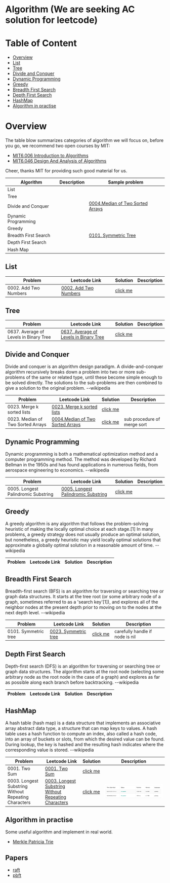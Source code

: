 # Algorithm (We are seeking AC solution for leetcode)

# Table of Content

- [Overview](#overview)
- [List](#list)
- [Tree](#tree)  
- [Divide and Conquer](#divide-and-conquer)
- [Dynamic Programming](#dynamic-programming)
- [Greedy](#greedy)
- [Breadth First Search](#breadth-first-search)
- [Depth First Search](#depth-first-search)
- [HashMap](#hashmap)
- [Algorithm in practise](#algorithm-in-practise)

# Overview

The table blow summarizes categories of algorithm we will focus on, before you go, we recommend two open courses by MIT:

- [MIT6.006 Introduction to Algorithms](https://www.youtube.com/playlist?list=PLUl4u3cNGP61Oq3tWYp6V_F-5jb5L2iHb)
- [MIT6.046 Design And Analysis of Algorithms](https://www.youtube.com/playlist?list=PLUl4u3cNGP6317WaSNfmCvGym2ucw3oGp)

Cheer, thanks MIT for providing such good material for us.

| Algorithm | Description | Sample problem |
|--|--| --|
| List |  |  |
| Tree |  |  |
| Divide and Conquer |   | [0004.Median of Two Sorted Arrays](https://leetcode.com/problems/median-of-two-sorted-arrays/) |
| Dynamic Programming |   | []() |
| Greedy |  | []() |
| Breadth First Search | | [0101. Symmetric Tree](https://leetcode.com/problems/symmetric-tree/) |
| Depth First Search | | []() |
| Hash Map | | []() |

## List

| Problem | Leetcode Link | Solution | Description |
|--|--|--|--|
| 0002. Add Two Numbers | [0002. Add Two Numbers](https://leetcode.com/problems/add-two-numbers/) | [click me](0002_add_two_numbers.go)| |

## Tree

| Problem | Leetcode Link | Solution | Description |
|--|--|--|--|
| 0637. Average of Levels in Binary Tree | [0637. Average of Levels in Binary Tree](https://leetcode.com/problems/average-of-levels-in-binary-tree/) | [click me](0637_average_of_levels_in_binary_tree.go)| |


## Divide and Conquer

Divide and conquer is an algorithm design paradigm. A divide-and-conquer algorithm recursively breaks down a problem into two or more sub-problems of the same or related type, until these become simple enough to be solved directly. The solutions to the sub-problems are then combined to give a solution to the original problem. --wikipedia

| Problem | Leetcode Link | Solution | Description |
|--|--|--|--|
| 0023. Merge k sorted lists | [0023. Merge k sorted lists](https://leetcode.com/problems/merge-k-sorted-lists/) | [click me](0023_merge_k_sorted_lists.go)| |
| 0023. Median of Two Sorted Arrays | [0004.Median of Two Sorted Arrays](https://leetcode.com/problems/median-of-two-sorted-arrays/) | [click me](0004_median_of_two_sorted_arrays.go)| sub procedure of merge sort |

## Dynamic Programming

Dynamic programming is both a mathematical optimization method and a computer programming method. The method was developed by Richard Bellman in the 1950s and has found applications in numerous fields, from aerospace engineering to economics. --wikipedia

| Problem | Leetcode Link | Solution | Description |
|--|--|--|--|
| 0005. Longest Palindromic Substring | [0005. Longest Palindromic Substring](https://leetcode.com/problems/longest-palindromic-substring/) | [click me](0005_longest_palindromic_substring.go)| |

## Greedy

A greedy algorithm is any algorithm that follows the problem-solving heuristic of making the locally optimal choice at each stage.[1] In many problems, a greedy strategy does not usually produce an optimal solution, but nonetheless, a greedy heuristic may yield locally optimal solutions that approximate a globally optimal solution in a reasonable amount of time. --wikipedia

| Problem | Leetcode Link | Solution | Description |
|--|--|--|--|

## Breadth First Search

Breadth-first search (BFS) is an algorithm for traversing or searching tree or graph data structures. It starts at the tree root (or some arbitrary node of a graph, sometimes referred to as a 'search key'[1]), and explores all of the neighbor nodes at the present depth prior to moving on to the nodes at the next depth level. --wikipedia

| Problem | Leetcode Link | Solution | Description |
|--|--|--|--|
| 0101. Symmetric tree | [0023. Symmetric tree](https://leetcode.com/problems/symmetric-tree/) | [click me](0101_symmetric_tree.go)| carefully handle if node is nil |

## Depth First Search

Depth-first search (DFS) is an algorithm for traversing or searching tree or graph data structures. The algorithm starts at the root node (selecting some arbitrary node as the root node in the case of a graph) and explores as far as possible along each branch before backtracking. --wikipedia

| Problem | Leetcode Link | Solution | Description |
|--|--|--|--|

## HashMap

A hash table (hash map) is a data structure that implements an associative array abstract data type, a structure that can map keys to values. A hash table uses a hash function to compute an index, also called a hash code, into an array of buckets or slots, from which the desired value can be found. During lookup, the key is hashed and the resulting hash indicates where the corresponding value is stored. --wikipedia


| Problem | Leetcode Link | Solution | Description |
|--|--|--|--|
| 0001. Two Sum | [0001. Two Sum](https://leetcode.com/problems/two-sum/) | [click me](0001_two_sum.go)| |
| 0003. Longest Substring Without Repeating Characters | [0003. Longest Substring Without Repeating Characters](https://leetcode.com/problems/longest-substring-without-repeating-characters/) | [click me](0003_longest_substring_without_repeating_characters.go)| ![worst while using map :( ](asset/0005.png)|

## Algorithm in practise

Some useful algorithm and implement in real world.

- [Merkle Patricia Trie](https://eth.wiki/en/fundamentals/patricia-tree)

## Papers

- [raft](./papers/raft.pdf)
- [pbft](./papers/pbft.pdf)


